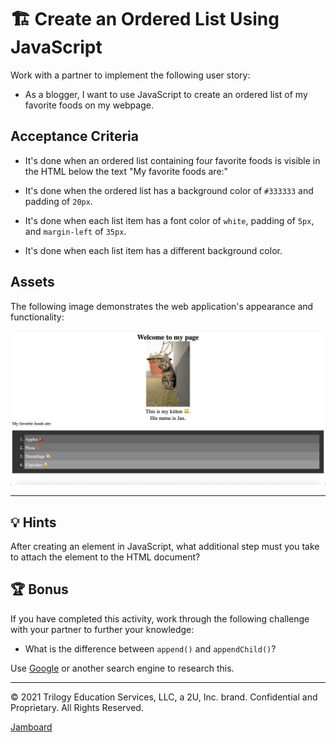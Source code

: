 # 🏗️ Create an Ordered List Using JavaScript

Work with a partner to implement the following user story:

- As a blogger, I want to use JavaScript to create an ordered list of my favorite foods on my webpage.

## Acceptance Criteria

- It's done when an ordered list containing four favorite foods is visible in the HTML below the text "My favorite foods are:"

- It's done when the ordered list has a background color of `#333333` and padding of `20px`.

- It's done when each list item has a font color of `white`, padding of `5px`, and `margin-left` of `35px`.

- It's done when each list item has a different background color.

## Assets

The following image demonstrates the web application's appearance and functionality:

![The text "Welcome to my page," appears above a centered kitten photo, above the text "My favorite foods are:" and a list of four foods.](./images/01-screenshot.png)

---

## 💡 Hints

After creating an element in JavaScript, what additional step must you take to attach the element to the HTML document?

## 🏆 Bonus

If you have completed this activity, work through the following challenge with your partner to further your knowledge:

- What is the difference between `append()` and `appendChild()`?

Use [Google](https://www.google.com) or another search engine to research this.

---

© 2021 Trilogy Education Services, LLC, a 2U, Inc. brand. Confidential and Proprietary. All Rights Reserved.

[Jamboard](https://jamboard.google.com/d/1G8KEo6V1BnEFBaCw4Ksu5e7B9qa9dSR6Qrg_jJkCkik/viewer?f=0)
